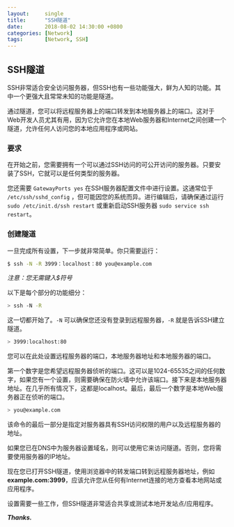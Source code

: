 ```yaml
---
layout:     single
title:      "SSH隧道"
date:       2018-08-02 14:30:00 +0800
categories: [Network]
tags:       [Network, SSH]
---
```


## SSH隧道
SSH非常适合安全访问服务器，但SSH也有一些功能强大，鲜为人知的功能。其中一个更强大且常常未知的功能是隧道。

通过隧道，您可以将远程服务器上的端口转发到本地服务器上的端口。这对于Web开发人员尤其有用，因为它允许您在本地Web服务器和Internet之间创建一个隧道，允许任何人访问您的本地应用程序或网站。

### 要求
在开始之前，您需要拥有一个可以通过SSH访问的可公开访问的服务器。只要安装了SSH，它就可以是任何类型的服务器。

您还需要 `GatewayPorts yes` 在SSH服务器配置文件中进行设置。这通常位于 `/etc/ssh/sshd_config` ，但可能因您的系统而异。进行编辑后，请确保通过运行 `sudo /etc/init.d/ssh restart` 或重新启动SSH服务器 `sudo service ssh restart`。

### 创建隧道
一旦完成所有设置，下一步就非常简单。你只需要运行：

```bash
$ ssh -N -R 3999：localhost：80 you@example.com
```
*注意：您无需键入$符号*

以下是每个部分的功能细分：

```bash
> ssh -N -R
```
这一切都开始了。`-N` 可以确保您还没有登录到远程服务器，`-R` 就是告诉SSH建立隧道。

```bash
> 3999:localhost:80
```
您可以在此处设置远程服务器的端口，本地服务器地址和本地服务器的端口。

第一个数字是您希望远程服务器侦听的端口。这可以是1024-65535之间的任何数字，如果您有一个设置，则需要确保在防火墙中允许该端口。接下来是本地服务器地址。在几乎所有情况下，这都是localhost。最后，最后一个数字是本地Web服务器正在侦听的端口。

```bash
> you@example.com
```
该命令的最后一部分是指定对服务器具有SSH访问权限的用户以及远程服务器的地址。

如果您已在DNS中为服务器设置域名，则可以使用它来访问隧道。否则，您将需要使用服务器的IP地址。

现在您已打开SSH隧道，使用浏览器中的转发端口转到远程服务器地址，例如 **example.com:3999**，应该允许您从任何有Internet连接的地方查看本地网站或应用程序。

设置需要一些工作，但SSH隧道非常适合共享或测试本地开发站点/应用程序。

_**Thanks.**_
